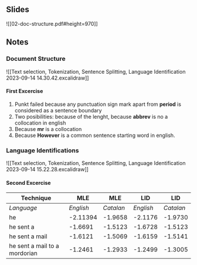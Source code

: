 ## Slides
![[02-doc-structure.pdf#height=970]]

## Notes
### Document Structure
![[Text selection, Tokenization, Sentence Splitting, Language Identification 2023-09-14 14.30.42.excalidraw]]
#### First Excercise
1. Punkt failed because any punctuation sign mark apart from **period** is considered as a sentence boundary
2. Two posibilities: because of the lenght, because **abbrev** is no a collocation in english
3.  Because **mr** is a collocation
4. Because **However** is a common sentence starting word in english.

### Language Identifications
![[Text selection, Tokenization, Sentence Splitting, Language Identification 2023-09-14 15.22.28.excalidraw]]
#### Second Excercise
| **Technique**                 | **MLE**   | **MLE**   | **LID**   | **LID**   |
| ----------------------------- | --------- | --------- | --------- | --------- |
| *Language*                    | *English* | *Catalan* | *English* | *Catalan* | 
| he                            | -2.11394  | -1.9658   | -2.1176   | -1.9730   |
| he sent a                     | -1.6691   | -1.5123   | -1.6728   | -1.5123   |
| he sent a mail                | -1.6121   | -1.5069   | -1.6159   | -1.5141   |
| he sent a mail to a mordorian | -1.2461   | -1.2933   | -1.2499   | -1.3005   |

